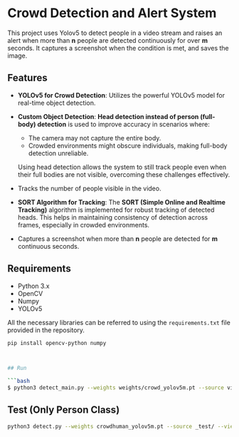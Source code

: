 # Crowd Detection and Alert System

This project uses Yolov5 to detect people in a video stream and raises an alert when more than **n** people are detected continuously for over **m** seconds. It captures a screenshot when the condition is met, and saves the image.

## Features

- **YOLOv5 for Crowd Detection**: Utilizes the powerful YOLOv5 model for real-time object detection.
- **Custom Object Detection**: **Head detection instead of person (full-body) detection** is used to improve accuracy in scenarios where:
  - The camera may not capture the entire body.
  - Crowded environments might obscure individuals, making full-body detection unreliable.
  
  Using head detection allows the system to still track people even when their full bodies are not visible, overcoming these challenges effectively.
- Tracks the number of people visible in the video.
- **SORT Algorithm for Tracking**: The **SORT (Simple Online and Realtime Tracking)** algorithm is implemented for robust tracking of detected heads. This helps in maintaining consistency of detection across frames, especially in crowded environments.
- Captures a screenshot when more than **n** people are detected for **m** continuous seconds.


## Requirements

- Python 3.x
- OpenCV
- Numpy
- YOLOv5

All the necessary libraries can be referred to using the `requirements.txt` file provided in the repository.


```bash
pip install opencv-python numpy



## Run

```bash
$ python3 detect_main.py --weights weights/crowd_yolov5m.pt --source video1.mp4 --view-img --n_people 2 --n_seconds 1
```
  
  
## Test (Only Person Class)

```bash
python3 detect.py --weights crowdhuman_yolov5m.pt --source _test/ --view-img  --person
```

  


